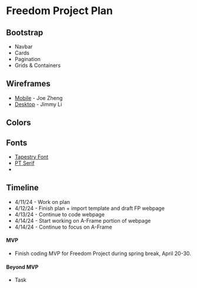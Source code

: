 # Freedom Project Plan

## Bootstrap
* Navbar
* Cards
* Pagination
* Grids & Containers
## Wireframes
* [Mobile](https://wireframe.cc/4TrfoG) - Joe Zheng
* [Desktop](https://wireframe.cc/fwQSVN) - Jimmy Li

## Colors

## Fonts
* [Tapestry Font](https://fonts.google.com/specimen/Tapestry)
* [PT Serif](https://fonts.google.com/specimen/PT+Serif)
*
## Timeline
* 4/11/24 - Work on plan
* 4/12/24 - Finish plan + import template and draft FP webpage
* 4/13/24 - Continue to code webpage
* 4/14/24 - Start working on A-Frame portion of webpage
* 4/14/24 - Continue to focus on A-Frame
#### MVP
* Finish coding MVP for Freedom Project during spring break, April 20-30.


#### Beyond MVP

* Task
